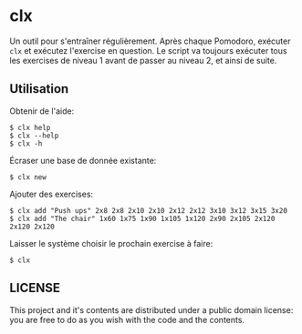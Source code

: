 # clx

Un outil pour s'entraîner régulièrement. Après chaque Pomodoro, exécuter `clx` et exécutez l'exercise en question. Le script va
toujours exécuter tous les exercises de niveau 1 avant de passer au niveau 2, et ainsi de suite.

## Utilisation

Obtenir de l'aide:

    $ clx help
    $ clx --help
    $ clx -h

Écraser une base de donnée existante:

    $ clx new

Ajouter des exercises:

    $ clx add "Push ups" 2x8 2x8 2x10 2x10 2x12 2x12 3x10 3x12 3x15 3x20
    $ clx add "The chair" 1x60 1x75 1x90 1x105 1x120 2x90 2x105 2x120 2x120 2x120

Laisser le système choisir le prochain exercise à faire:

    $ clx

## LICENSE

This project and it's contents are distributed under a public domain license: you are free to do as you wish with the code and the contents.
